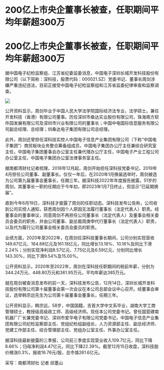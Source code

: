 # 200亿上市央企董事长被查，任职期间平均年薪超300万

# 200亿上市央企董事长被查，任职期间平均年薪超300万

据中国电子纪检监察组、江苏省纪委监委消息，中国电子深圳长城开发科技股份有限公司（以下简称：深科技，股票代码：000021.SZ）党委书记、董事长周剑涉嫌严重违纪违法，目前正接受中国电子纪检监察组和江苏省监委纪律审查和监察调查。

![](https://inews.gtimg.com/om_bt/OSqzSI_8azekgc5pBxcnAgsljNA6xFuv5I6yqBEVEyxmYAA/1000)

公开资料显示，周剑毕业于中国人民大学法学院国际经济法专业，法学硕士。兼任开发科技（香港）有限公司董事。历任深圳市桑达实业股份有限公司，珠海南方软件园发展有限公司及深圳市兴业有限公司的董事长；中国中电国际信息服务有限公司副总经理、总经理；圳桑达电子集团有限公司总经理。

此外，周剑还曾担任深科技实控人中国电子信息产业集团有限公司（下称“中国电子集团”）商贸板块业务整合筹备组成员，中国电子集团办公厅主任兼综合研究室主任，中国电子集团董事会办公室主任兼代理办公厅主任，中国电子产业工程公司办公室主任，中国电子集团办公室法律事务室主任。

据南都湾财社记者梳理，2018年12月起，周剑开始担任深科技党委书记，2019年4月担任公司董事、副董事长。仅仅一年后，在2020年1月换届选举时，周剑被选为公司第九届董事会董事长，任期三年。据深科技2022年年度报告披露，51岁的周剑，其董事长一职的任期应于今年初，即2023年1月7日终止，但显示“已延期换届”。

直到今年6月19日，深科技才披露了周剑的任职动态。深科技发布公告称，公司收到公司实控人通知，获悉周剑因个人原因无法履行董事长（法定代表人）职责。经董事会的董事审议，同意周剑不再担任公司董事长（法定代表人）及董事会相关委员会委员的职务，并由公司董事、副总裁周庚申代行董事长（法定代表人）职责，以及代为履行公司董事会相关委员会委员的职责。

业绩方面，2020年至2022年，在周剑任深科技董事长期间，公司分别实现营收149.67亿元、164.88亿元及161.18亿元，同比增长13.18%、10.16%及同比下滑2.24%；分别实现净利润8.57亿元、7.75亿元及6.59亿元，分别同比增长143.30%，同比下滑9.54%及15.00%。

公开资料显示，2020年至2022年，周剑在深科技任职期间的税前年薪，分别为344.24万元、448.80万元和361.95万元，平均年薪达385万元。

就在周剑被查消息发布的前一天，深科技发布公告，12月14日，深圳长城开发科技股份有限公司第十届董事会第一次会议在本公司总部会议中心召开。经董事会审议，选举韩宗远先生为公司第十届董事会董事长，任期三年。

公开资料显示，韩宗远，58岁，中国国籍，吉首大学中文系毕业，湖南大学工商管理硕士，教授级高级政工师、高级经济师。现任本公司党委书记。曾任国营建南机器厂厂长兼党委书记、深圳市爱华电子有限公司党委书记，中国电子信息产业集团有限公司纪检监察部主任、党组纪检组副组长，人力资源部主任、副总经济师、党建工作部主任、综合管理部主任、党组办公室主任、外事办公室主任。

据深科技最新披露的三季报，公司前三季度实现营业收入109.7亿元，同比下降8.66%；归母净利润4.47亿元，同比下降22.39%。截至12月15日收盘，深科技股价微涨0.3%，报收16.76元/股，总市值261.6亿元。

采写：南都湾财社 记者 邱墨山

